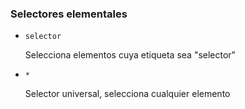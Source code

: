 ### Selectores elementales

- ```selector```
    
    Selecciona elementos cuya etiqueta sea "selector"

- ```*```
    
    Selector universal, selecciona cualquier elemento

